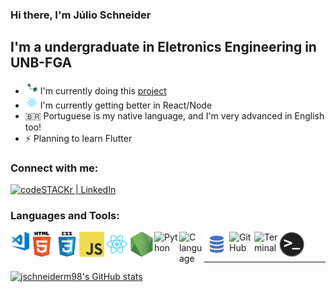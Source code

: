 ### Hi there, I'm Júlio Schneider


## I'm a undergraduate in Eletronics Engineering in UNB-FGA

- <img  alt="React" width="20px" src="https://raw.githubusercontent.com/Conecta-UnB/Conecta-UnB-Wiki/main/docs/logo.png" /> I'm currently doing this [project](https://github.com/Conecta-UnB/Conecta-UnB-Wiki)
- <img  alt="React" width="20px" src="https://raw.githubusercontent.com/github/explore/80688e429a7d4ef2fca1e82350fe8e3517d3494d/topics/react/react.png" /> I'm currently getting better in React/Node
- 🇧🇷 Portuguese is my native language, and I'm very advanced in English too!
- ⚡ Planning to learn Flutter

### Connect with me:

[<img  alt="codeSTACKr | LinkedIn" width="50px" src="https://cdn.jsdelivr.net/npm/simple-icons@v3/icons/linkedin.svg" />][linkedin]


### Languages and Tools:

<img align="left" alt="Visual Studio Code" width="30px" src="https://raw.githubusercontent.com/github/explore/80688e429a7d4ef2fca1e82350fe8e3517d3494d/topics/visual-studio-code/visual-studio-code.png" />
<img align="left" alt="HTML5" width="40px" src="https://raw.githubusercontent.com/github/explore/80688e429a7d4ef2fca1e82350fe8e3517d3494d/topics/html/html.png" />
<img align="left" alt="CSS3" width="40px" src="https://raw.githubusercontent.com/github/explore/80688e429a7d4ef2fca1e82350fe8e3517d3494d/topics/css/css.png" />
<img align="left" alt="JavaScript" width="40px" src="https://raw.githubusercontent.com/github/explore/80688e429a7d4ef2fca1e82350fe8e3517d3494d/topics/javascript/javascript.png" />
<img align="left" alt="React" width="40px" src="https://raw.githubusercontent.com/github/explore/80688e429a7d4ef2fca1e82350fe8e3517d3494d/topics/react/react.png" />
<img align="left" alt="Node.js" width="40px" src="https://raw.githubusercontent.com/github/explore/80688e429a7d4ef2fca1e82350fe8e3517d3494d/topics/nodejs/nodejs.png" />
<img align="left" alt="Python" width="40px" src="https://raw.githubusercontent.com/gilbarbara/logos/e0babf54f7ac9127942111bf177f549b709a60be/logos/python.svg" />
<img align="left" alt="C language" width="40px" src="https://raw.githubusercontent.com/abranhe/programming-languages-logos/master/src/c/c.svg" />
<img align="left" alt="SQL" width="40px" src="https://raw.githubusercontent.com/github/explore/80688e429a7d4ef2fca1e82350fe8e3517d3494d/topics/sql/sql.png" />

<img align="left" alt="GitHub" width="40px" src="https://github.githubassets.com/images/modules/logos_page/Octocat.png" />
<img align="left" alt="Terminal" width="40px" src="https://www.docker.com/sites/default/files/d8/styles/role_icon/public/2019-07/vertical-logo-monochromatic.png?itok=erja9lKc" />
<img align="left" alt="Terminal" width="40px" src="https://raw.githubusercontent.com/github/explore/80688e429a7d4ef2fca1e82350fe8e3517d3494d/topics/terminal/terminal.png" />

<br />
<br />

---

[![jschneiderm98's GitHub stats](https://github-readme-stats.vercel.app/api?username=jschneiderm98&hide=stars&theme=dracula)](https://github.com/jschneiderm98)



[linkedin]: https://www.linkedin.com/in/jschneiderm/r

